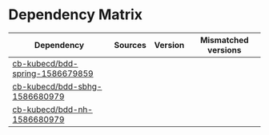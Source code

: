 # Dependency Matrix

Dependency | Sources | Version | Mismatched versions
---------- | ------- | ------- | -------------------
[cb-kubecd/bdd-spring-1586679859](https://github.com/cb-kubecd/bdd-spring-1586679859.git) |  | []() | 
[cb-kubecd/bdd-sbhg-1586680979](https://github.com/cb-kubecd/bdd-sbhg-1586680979.git) |  | []() | 
[cb-kubecd/bdd-nh-1586680979](https://github.com/cb-kubecd/bdd-nh-1586680979.git) |  | []() | 
